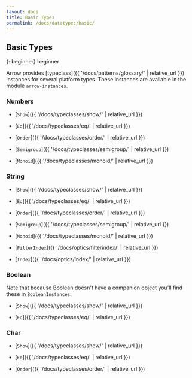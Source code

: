 ```yaml
---
layout: docs
title: Basic Types
permalink: /docs/datatypes/basic/
---
```


## Basic Types

{:.beginner}
beginner

Arrow provides [typeclass]({{ '/docs/patterns/glossary/' | relative_url }}) instances for several platform types.
These instances are available in the module `arrow-instances`.

### Numbers

- [`Show`]({{ '/docs/typeclasses/show/' | relative_url }})

- [`Eq`]({{ '/docs/typeclasses/eq/' | relative_url }})

- [`Order`]({{ '/docs/typeclasses/order/' | relative_url }})

- [`Semigroup`]({{ '/docs/typeclasses/semigroup/' | relative_url }})

- [`Monoid`]({{ '/docs/typeclasses/monoid/' | relative_url }})

### String

- [`Show`]({{ '/docs/typeclasses/show/' | relative_url }})

- [`Eq`]({{ '/docs/typeclasses/eq/' | relative_url }})

- [`Order`]({{ '/docs/typeclasses/order/' | relative_url }})

- [`Semigroup`]({{ '/docs/typeclasses/semigroup/' | relative_url }})

- [`Monoid`]({{ '/docs/typeclasses/monoid/' | relative_url }})

- [`FilterIndex`]({{ '/docs/optics/filterindex/' | relative_url }})

- [`Index`]({{ '/docs/optics/index/' | relative_url }})

### Boolean

Note that because Boolean doesn't have a companion object you'll find these in `BooleanInstances`.

- [`Show`]({{ '/docs/typeclasses/show/' | relative_url }})

- [`Eq`]({{ '/docs/typeclasses/eq/' | relative_url }})

### Char

- [`Show`]({{ '/docs/typeclasses/show/' | relative_url }})

- [`Eq`]({{ '/docs/typeclasses/eq/' | relative_url }})

- [`Order`]({{ '/docs/typeclasses/order/' | relative_url }})
